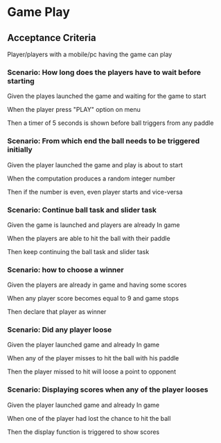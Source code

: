 # Game Play

## Acceptance Criteria

Player/players with a mobile/pc having the game can play

### Scenario: How long does the players have to wait before starting

  Given the playes launched the game and waiting for the game to start

  When the player press "PLAY" option on menu

  Then a timer of 5 seconds is shown before ball triggers from any paddle

### Scenario: From which end the ball needs to be triggered initially

  Given the player launched the game and play is about to start

  When the computation produces a random integer number

  Then if the number is even, even player starts and vice-versa
  
### Scenario: Continue ball task and slider task

  Given the game is launched and players are already In game

  When the players are able to hit the ball with their paddle

  Then keep continuing the ball task and slider task
  
### Scenario: how to choose a winner

  Given the players are already in game and having some scores

  When any player score becomes equal to 9 and game stops

  Then declare that player as winner
  
### Scenario: Did any player loose

  Given the player launched game and already In game

  When any of the player misses to hit the ball with his paddle

  Then the player missed to hit will loose a point to opponent
  
### Scenario: Displaying scores when any of the player looses

  Given the player launched game and already In game

  When one of the player had lost the chance to hit the ball

  Then the display function is triggered to show scores  
